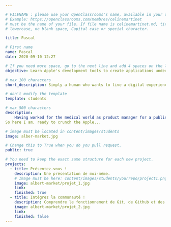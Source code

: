 ```yaml
---

# FILENAME : please use your OpenClassrooms's name, available in your url.
# Example: https://openclassrooms.com/membres/celinemartinet
# must be the name of your file. If file name is celinemartinet.md, title is celinemartinet.
# lowercase, no blank space, Capital case or special character.

title: Pascal

# First name 
name: Pascal
date: 2020-09-10 12:27

# If you need more space, go to the next line and add 4 spaces on the left, as in 'description'.
objective: Learn Apple's development tools to create applications under iOS, iPadOs and macOS

# max 100 characters
short_description: Simply a human who wants to live a digital experience to put it at the service of other humans. 

# don't modify the template
template: students

# max 500 characters
description:
    Having worked for the medical world as product manager for a publisher, I wanted to look in the other side of the mirror. To be able to put my experience and creativity into practice, often blocked by replies like: "Yeah ... but no, ... because we would have to review the architecture of our developments...". I make a bit of caricature, but it's real life!
So here I am, ready to crunch the Apple...  

# image must be located in content/images/students
image: alber-market.jpg

# Change this to True when you do you pull request.
public: true

# You need to keep the exact same structure for each new project.
projects:
  - title: Présentez-vous !
    description: Une présentation de moi-même.
    # Image must be here: content/images/students/yourrepo/project1.png
    image: albert-market/projet_1.jpg
    link:
    finished: true
  - title: Intégrez la communauté !
    description: Comprendre le fonctionnement de Git, de Github et des pull requests.
    image: albert-market/projet_2.jpg
    link: 
    finished: false
---
```



